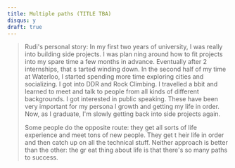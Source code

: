 ```yaml
---
title: Multiple paths (TITLE TBA)
disqus: y
draft: true
---
```


> Rudi's personal story: In my first two years of university, I was really into building side projects. I was plan
ning around how to fit projects into my spare time a few months in advance. Eventually after 2 internships, that s
tarted winding down. In the second half of my time at Waterloo, I started spending more time exploring cities and
socializing. I got into DDR and Rock Climbing. I travelled a bbit and learned to meet and talk to people from all
kinds of different backgrounds. I got interested in public speaking. These have been very important for my persona
l growth and getting my life in order. Now, as I graduate, I'm slowly getting back into side projects again.
>
> Some people do the opposite route: they get all sorts of life experience and meet tons of new people. They get t
heir life in order and then catch up on all the technical stuff. Neither approach is better than the other: the gr
eat thing about life is that there's so many paths to success.
